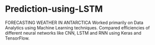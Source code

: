 # Prediction-using-LSTM
FORECASTING WEATHER IN ANTARCTICA
Worked primarily on Data Analytics using Machine Learning techniques.
Compared efficiencies of different neural networks like CNN, LSTM and RNN using Keras and TensorFlow.
